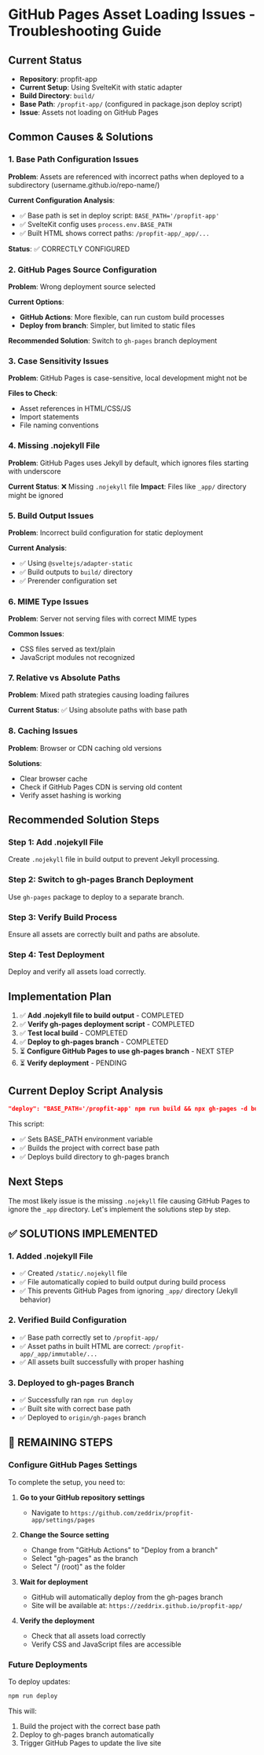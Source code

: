 # GitHub Pages Asset Loading Issues - Troubleshooting Guide

## Current Status

- **Repository**: propfit-app
- **Current Setup**: Using SvelteKit with static adapter
- **Build Directory**: `build/`
- **Base Path**: `/propfit-app/` (configured in package.json deploy script)
- **Issue**: Assets not loading on GitHub Pages

## Common Causes & Solutions

### 1. **Base Path Configuration Issues**

**Problem**: Assets are referenced with incorrect paths when deployed to a subdirectory (username.github.io/repo-name/)

**Current Configuration Analysis**:

- ✅ Base path is set in deploy script: `BASE_PATH='/propfit-app'`
- ✅ SvelteKit config uses `process.env.BASE_PATH`
- ✅ Built HTML shows correct paths: `/propfit-app/_app/...`

**Status**: ✅ CORRECTLY CONFIGURED

### 2. **GitHub Pages Source Configuration**

**Problem**: Wrong deployment source selected

**Current Options**:

- **GitHub Actions**: More flexible, can run custom build processes
- **Deploy from branch**: Simpler, but limited to static files

**Recommended Solution**: Switch to `gh-pages` branch deployment

### 3. **Case Sensitivity Issues**

**Problem**: GitHub Pages is case-sensitive, local development might not be

**Files to Check**:

- Asset references in HTML/CSS/JS
- Import statements
- File naming conventions

### 4. **Missing .nojekyll File**

**Problem**: GitHub Pages uses Jekyll by default, which ignores files starting with underscore

**Current Status**: ❌ Missing `.nojekyll` file
**Impact**: Files like `_app/` directory might be ignored

### 5. **Build Output Issues**

**Problem**: Incorrect build configuration for static deployment

**Current Analysis**:

- ✅ Using `@sveltejs/adapter-static`
- ✅ Build outputs to `build/` directory
- ✅ Prerender configuration set

### 6. **MIME Type Issues**

**Problem**: Server not serving files with correct MIME types

**Common Issues**:

- CSS files served as text/plain
- JavaScript modules not recognized

### 7. **Relative vs Absolute Paths**

**Problem**: Mixed path strategies causing loading failures

**Current Status**: ✅ Using absolute paths with base path

### 8. **Caching Issues**

**Problem**: Browser or CDN caching old versions

**Solutions**:

- Clear browser cache
- Check if GitHub Pages CDN is serving old content
- Verify asset hashing is working

## Recommended Solution Steps

### Step 1: Add .nojekyll File

Create `.nojekyll` file in build output to prevent Jekyll processing.

### Step 2: Switch to gh-pages Branch Deployment

Use `gh-pages` package to deploy to a separate branch.

### Step 3: Verify Build Process

Ensure all assets are correctly built and paths are absolute.

### Step 4: Test Deployment

Deploy and verify all assets load correctly.

## Implementation Plan

1. ✅ **Add .nojekyll file to build output** - COMPLETED
2. ✅ **Verify gh-pages deployment script** - COMPLETED
3. ✅ **Test local build** - COMPLETED
4. ✅ **Deploy to gh-pages branch** - COMPLETED
5. ⏳ **Configure GitHub Pages to use gh-pages branch** - NEXT STEP
6. ⏳ **Verify deployment** - PENDING

## Current Deploy Script Analysis

```json
"deploy": "BASE_PATH='/propfit-app' npm run build && npx gh-pages -d build"
```

This script:

- ✅ Sets BASE_PATH environment variable
- ✅ Builds the project with correct base path
- ✅ Deploys build directory to gh-pages branch

## Next Steps

The most likely issue is the missing `.nojekyll` file causing GitHub Pages to ignore the `_app` directory. Let's implement the solutions step by step.

## ✅ SOLUTIONS IMPLEMENTED

### 1. Added .nojekyll File

- ✅ Created `/static/.nojekyll` file
- ✅ File automatically copied to build output during build process
- ✅ This prevents GitHub Pages from ignoring `_app/` directory (Jekyll behavior)

### 2. Verified Build Configuration

- ✅ Base path correctly set to `/propfit-app/`
- ✅ Asset paths in built HTML are correct: `/propfit-app/_app/immutable/...`
- ✅ All assets built successfully with proper hashing

### 3. Deployed to gh-pages Branch

- ✅ Successfully ran `npm run deploy`
- ✅ Built site with correct base path
- ✅ Deployed to `origin/gh-pages` branch

## 🔧 REMAINING STEPS

### Configure GitHub Pages Settings

To complete the setup, you need to:

1. **Go to your GitHub repository settings**
   - Navigate to `https://github.com/zeddrix/propfit-app/settings/pages`

2. **Change the Source setting**
   - Change from "GitHub Actions" to "Deploy from a branch"
   - Select "gh-pages" as the branch
   - Select "/ (root)" as the folder

3. **Wait for deployment**
   - GitHub will automatically deploy from the gh-pages branch
   - Site will be available at: `https://zeddrix.github.io/propfit-app/`

4. **Verify the deployment**
   - Check that all assets load correctly
   - Verify CSS and JavaScript files are accessible

### Future Deployments

To deploy updates:

```bash
npm run deploy
```

This will:

1. Build the project with the correct base path
2. Deploy to gh-pages branch automatically
3. Trigger GitHub Pages to update the live site
